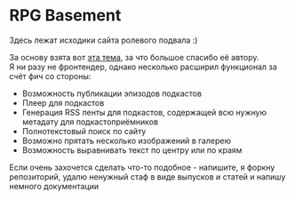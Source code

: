 # RPG Basement

Здесь лежат исходики сайта ролевого подвала :)  

За основу взята вот [эта тема](https://github.com/daattali/beautiful-jekyll), за что большое спасибо её автору.  
Я ни разу не фронтендер, однако несколько расширил функционал за счёт фич со стороны:
- Возможность публикации эпизодов подкастов
- Плеер для подкастов
- Генерация RSS ленты для подкастов, содержащей всю нужную метадату для подкастоприёмников
- Полнотекстовый поиск по сайту
- Возможно прятать несколько изображений в галерею
- Возможность выравнивать текст по центру или по краям

Если очень захочется сделать что-то подобное - напишите, я форкну репозиторий, удалю ненужный стаф в виде выпусков и статей и напишу немного документации
